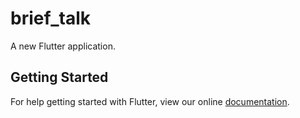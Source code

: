 # brief_talk

A new Flutter application.

## Getting Started

For help getting started with Flutter, view our online
[documentation](https://flutter.io/).
